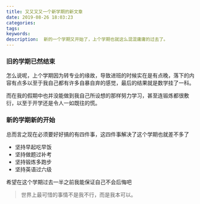 ```yaml
---
title: 又又又又一个新学期的新文章
date: 2019-08-26 18:03:23
categories:
tags:
keywords:
description:  新的一个学期又开始了，上个学期也就这么混混庸庸的过去了。
---
```


### 旧的学期已然结束

怎么说呢，上个学期因为转专业的缘故，导致进班的时候实在是有点晚，落下的内容有点多以至于我自己都有许多自暴自弃的感觉，最后的结果就是数学挂了一科。

而在我的假期中也并没能做到我自己所设想的那样努力学习，甚至连锻炼都很敷衍，以至于开学还是令人一如既往的慌。

### 新的学期新的开始

总而言之现在必须要好好搞的有四件事，这四件事解决了这个学期也就差不多了

+ 坚持早起吃早饭
+ 坚持做题过补考
+ 坚持锻炼多跑步
+ 坚持英语过六级

希望在这个学期过去一半之前我能保证自己不会后悔吧



> 世界上最可惜的事情不是我不行，而是我本可以。